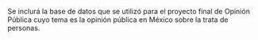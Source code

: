 Se inclurá la base de datos que se utilizó para el proyecto final de Opinión Pública cuyo tema es la opinión pública en México sobre la trata de personas.
